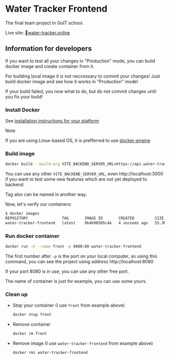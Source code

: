 # Water Tracker Frontend

The final team project in GoIT school.

Live site: 🔗[water-tracker.online](https://water-tracker.online/)

## Information for developers

If you want to test all your changes in "Production" mode, you can build docker image and create container from it.

For building local image it is not neccessary to commit your changes! Just build docker image and see how it works in "Production" mode!

If your build failed, you now what to do, but do not commit changes until you fix your build!

### Install Docker

See [installation instructions for your platform](https://docs.docker.com/get-started/get-docker/)

> [!NOTE]
> If you are using Linux-based OS, it is prefferred to use [docker-engine](https://docs.docker.com/engine/install/)

### Build image

```bash
docker build --build-arg VITE_BACKEND_SERVER_URL=https://api.water-tracker.online -t water-tracker-frontend .
```

You can use any other `VITE_BACKEND_SERVER_URL`, even http://localhost:3000 if you want to test some new features which are not yet deployed to backend.

Tag also can be named in another way.

Now, let's verify our containers:

```bash
$ docker images
REPOSITORY               TAG       IMAGE ID       CREATED         SIZE
water-tracker-frontend   latest    9b4b98505c4e   4 seconds ago   55.3MB
```

### Run docker container

```bash
docker run -d --name front -p 8080:80 water-tracker-frontend
```

The first number after `-p` is the port on your local computer, so using this command, you can see the project using address http://localhost:8080

If your port 8080 is in use, you can use any other free port.

The name of container is just for example, you can use some yours.

### Clean up

- Stop your container (I use `front` from example above)

  ```bash
  docker stop front
  ```

- Remove container

  ```bash
  docker rm front
  ```

- Remove image (I use `water-tracker-frontend` from example above)

  ```bash
  docker rmi water-tracker-frontend
  ```
